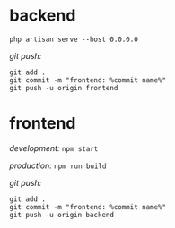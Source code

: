 # backend
`php artisan serve --host 0.0.0.0`
<br/>

*git push:*
```
git add .
git commit -m "frontend: %commit name%"
git push -u origin frontend

````
# frontend 
*development:*
`npm start`
<br/>

*production:*
`npm run build`
<br/>

*git push:*
```
git add .
git commit -m "frontend: %commit name%"
git push -u origin backend

````

